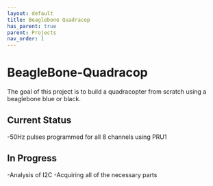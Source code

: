 ```yaml
---
layout: default
title: Beaglebone Quadracop
has_parent: true
parent: Projects
nav_order: 1
---
```

# BeagleBone-Quadracop
The goal of this project is to build a quadracopter from scratch using a beaglebone blue or black.

## Current Status
-50Hz pulses programmed for all 8 channels using PRU1

## In Progress
-Analysis of I2C
-Acquiring all of the necessary parts
